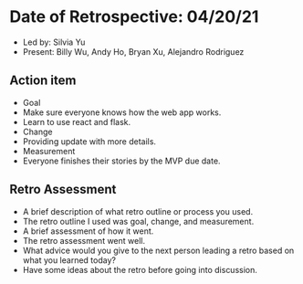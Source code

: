 # Date of Retrospective: 04/20/21

* Led by: Silvia Yu
* Present: Billy Wu, Andy Ho, Bryan Xu, Alejandro Rodriguez

## Action item

* Goal
* Make sure everyone knows how the web app works. 
* Learn to use react and flask.
* Change
* Providing update with more details.
* Measurement
* Everyone finishes their stories by the MVP due date.

## Retro Assessment

* A brief description of what retro outline or process you used.
* The retro outline I used was goal, change, and measurement.
* A brief assessment of how it went.
* The retro assessment went well.
* What advice would you give to the next person leading a retro based on what you learned today?
* Have some ideas about the retro before going into discussion.
 
 
